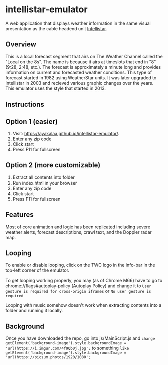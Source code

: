 # intellistar-emulator
A web application that displays weather information in the same visual presentation as the cable headend unit [Intellistar](https://en.wikipedia.org/wiki/IntelliStar).

## Overview
This is a local forecast segment that airs on The Weather Channel called the "Local on the 8s". The name is because it airs at timeslots that end in "8" (9:28, 2:48, etc.). The forecast is approximately a minute long and provides information on current and forecasted weather conditions. This type of forecast started in 1982 using WeatherStar units. It was later upgraded to Intellistar in 2003 and recieved various graphic changes over the years. This emulator uses the style that started in 2013.

## Instructions
## Option 1 (easier)
1. Visit: <https://ayakalaa.github.io/intellistar-emulator/>.
2. Enter any zip code
3. Click start
4. Press F11 for fullscreen

## Option 2 (more customizable)
1. Extract all contents into folder
2. Run index.html in your browser
3. Enter any zip code
4. Click start
5. Press F11 for fullscreen

## Features
Most of core animation and logic has been replicated including severe weather alerts, forecast descriptions, crawl text, and the Doppler radar map.

## Looping
To enable or disable looping, click on the TWC logo in the info-bar in the top-left corner of the emulator.

To get looping working properly, you may (as of Chrome M66) have to go to chrome://flags#autoplay-policy (Autoplay Policy) and change it to `User gesture is required for cross-origin iframes` or `No user gesture is required`  

Looping with music somehow doesn't work when extracting contents into a folder and running it locally.

## Background
Once you have downloaded the repo, go into js/MainScript.js and `change getElement('background-image').style.backgroundImage = 'url(https://i.imgur.com/4f9Qb0j.jpg';` to something `like getElement('background-image').style.backgroundImage = 'url(https://picsum.photos/1920/1080';`

